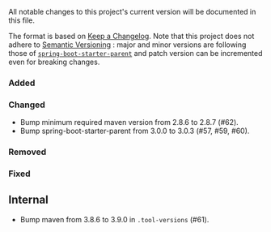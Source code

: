 All notable changes to this project's current version will be documented in this file.

The format is based on [Keep a Changelog](https://keepachangelog.com/en/1.0.0/). Note that
this project does not adhere to [Semantic Versioning](https://semver.org/spec/v2.0.0.html)
: major and minor versions are following those of
[`spring-boot-starter-parent`](https://spring.io/projects/spring-boot) and patch version
can be incremented even for breaking changes.

### Added

### Changed

- Bump minimum required maven version from 2.8.6 to 2.8.7 (#62).
- Bump spring-boot-starter-parent from 3.0.0 to 3.0.3 (#57, #59, #60).

### Removed

### Fixed

## Internal

- Bump maven from 3.8.6 to 3.9.0 in `.tool-versions` (#61).
